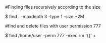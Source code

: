 #Finding files recursively according to the size

$ find . -maxdepth 3 -type f -size +2M

#find and delete files with user permission 777

$ find /home/user -perm 777 -exec rm '{}' + 
